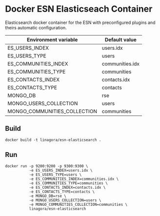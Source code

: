 Docker ESN Elasticseach Container
=================================

Elasticsearch docker container for the ESN with preconfigured plugins and theirs automatic configuration.



| Environment variable         | Default value                                                                                                |
|------------------------------|--------------------------------------------------|
|ES_USERS_INDEX                |users.idx
|ES_USERS_TYPE                 |users
|ES_COMMUNITIES_INDEX          |communities.idx
|ES_COMMUNITIES_TYPE           |communities
|ES_CONTACTS_INDEX             |contacts.idx
|ES_CONTACTS_TYPE              |contacts
|MONGO_DB                      |rse
|MONGO_USERS_COLLECTION        |users
|MONGO_COMMUNITIES_COLLECTION  |communities


Build
-----

```
docker build -t linagora/esn-elasticsearch .
```

Run
---

```
docker run -p 9200:9200 -p 9300:9300 \
           -e ES_USERS_INDEX=users.idx \
           -e ES_USERS_TYPE=users \
           -e ES_COMMUNITIES_INDEX=communities.idx \
           -e ES_COMMUNITIES_TYPE=communities \
           -e ES_CONTACTS_INDEX=contacts.idx \
           -e ES_CONTACTS_TYPE=contacts \
           -e MONGO_DB=rse \
           -e MONGO_USERS_COLLECTION=users \
           -e MONGO_COMMUNITIES_COLLECTION=communities \
           linagora/esn-elasticsearch
```